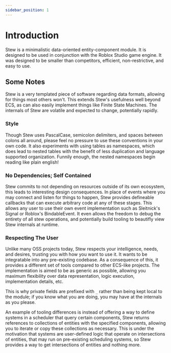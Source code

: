 ```yaml
---
sidebar_position: 1
---
```


# Introduction

<!-- ![Stew Logo](/SoupWhiteBlack.png) -->

Stew is a minimalistic data-oriented entity-component module. It is designed to be used in conjunction with the Roblox Studio game engine. It was designed to be smaller than competitors, efficient, non-restrictive, and easy to use.

## Some Notes
Stew is a very templated piece of software regarding data formats, allowing for things most others won't. This extends Stew's usefulness well beyond ECS, as can also easily implement things like Finite State Machines. The internals of Stew are volatile and expected to change, potentially rapidly.

### Style
Though Stew uses PascalCase, semicolon delimiters, and spaces between colons all around, please feel no pressure to use these conventions in your own code. It also experiments with using tables as namespaces, which does lead to nested tables with the benefit of less duplication and language supported organization. Funnily enough, the nested namespaces begin reading like plain english!

### No Dependencies; Self Contained
Stew commits to not depending on resources outside of its own ecosystem, this leads to interesting design consequences. In place of events where you may connect and listen for things to happen, Stew provides defineable callbacks that can execute arbitrary code at any of these stages. This allows any user to use their own event implementation such as Sleitnick's Signal or Roblox's BindableEvent. It even allows the freedom to debug the entirety of all stew operations, and potentially build tooling to beautifly view Stew internals at runtime.

### Respecting The User
Unlike many OSS projects today, Stew respects your intelligence, needs, and desires, trusting you with how you want to use it. It wants to be integratable into any pre-existing codebase. As a consequence of this, it provides a different set of tools compared to other ECS-like projects. The implementation is aimed to be as generic as possible, allowing you maximum flexibility over data representation, logic execution, implementation details, etc.

This is why private fields are prefixed with `_` rather than being kept local to the module; if you know what you are doing, you may have at the internals as you please.

An example of tooling differences is instead of offering a way to define systems in a scheduler that query certain components, Stew returns references to collections of entities with the specified components, allowing you to iterate or copy these collections as necessary. This is under the motivation that systems are user-defined logic that operate on intersections of entities, that may run on pre-existing scheduling systems, so Stew provides a way to get intersections of entities and nothing more.
